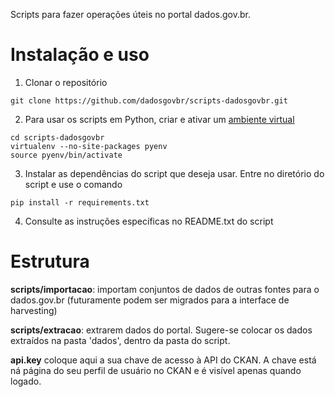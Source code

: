 Scripts para fazer operações úteis no portal dados.gov.br.

# Instalação e uso

1. Clonar o repositório

`git clone https://github.com/dadosgovbr/scripts-dadosgovbr.git`

2. Para usar os scripts em Python, criar e ativar um [ambiente virtual](https://virtualenv.readthedocs.org/en/latest/)

```
cd scripts-dadosgovbr
virtualenv --no-site-packages pyenv
source pyenv/bin/activate
```

3. Instalar as dependências do script que deseja usar. Entre no diretório do script e use o comando

`pip install -r requirements.txt`

4. Consulte as instruções específicas no README.txt do script

# Estrutura

**scripts/importacao**: importam conjuntos de dados de outras fontes para o dados.gov.br (futuramente podem ser migrados para a interface de harvesting)

**scripts/extracao**: extrarem dados do portal. Sugere-se colocar os dados extraídos na pasta 'dados', dentro da pasta do script.

**api.key** coloque aqui a sua chave de acesso à API do CKAN. A chave está ná página do seu perfil de usuário no CKAN e é visível apenas quando logado.

